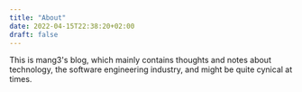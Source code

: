 ```yaml
---
title: "About"
date: 2022-04-15T22:38:20+02:00
draft: false
---
```


This is mang3's blog, which mainly contains thoughts and notes about technology, the software engineering industry, and might be quite cynical at times. 
